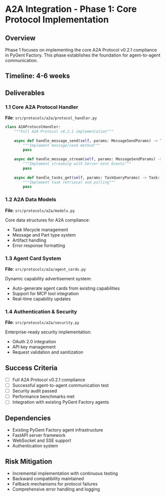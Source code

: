 # A2A Integration - Phase 1: Core Protocol Implementation

## Overview

Phase 1 focuses on implementing the core A2A Protocol v0.2.1 compliance in PyGent Factory. This phase establishes the foundation for agent-to-agent communication.

## Timeline: 4-6 weeks

## Deliverables

### 1.1 Core A2A Protocol Handler

**File**: `src/protocols/a2a/protocol_handler.py`

```python
class A2AProtocolHandler:
    """Full A2A Protocol v0.2.1 implementation"""
    
    async def handle_message_send(self, params: MessageSendParams) -> Task:
        """Implement message/send method"""
        pass
    
    async def handle_message_stream(self, params: MessageSendParams) -> SSEStream:
        """Implement streaming with Server-Sent Events"""
        pass
    
    async def handle_tasks_get(self, params: TaskQueryParams) -> Task:
        """Implement task retrieval and polling"""
        pass
```

### 1.2 A2A Data Models

**File**: `src/protocols/a2a/models.py`

Core data structures for A2A compliance:
- Task lifecycle management
- Message and Part type system
- Artifact handling
- Error response formatting

### 1.3 Agent Card System

**File**: `src/protocols/a2a/agent_cards.py`

Dynamic capability advertisement system:
- Auto-generate agent cards from existing capabilities
- Support for MCP tool integration
- Real-time capability updates

### 1.4 Authentication & Security

**File**: `src/protocols/a2a/security.py`

Enterprise-ready security implementation:
- OAuth 2.0 integration
- API key management
- Request validation and sanitization

## Success Criteria

- [ ] Full A2A Protocol v0.2.1 compliance
- [ ] Successful agent-to-agent communication test
- [ ] Security audit passed
- [ ] Performance benchmarks met
- [ ] Integration with existing PyGent Factory agents

## Dependencies

- Existing PyGent Factory agent infrastructure
- FastAPI server framework
- WebSocket and SSE support
- Authentication system

## Risk Mitigation

- Incremental implementation with continuous testing
- Backward compatibility maintained
- Fallback mechanisms for protocol failures
- Comprehensive error handling and logging
